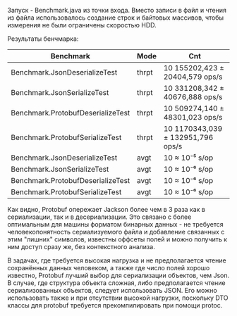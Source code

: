 Запуск - Benchmark.java из точки входа.
Вместо записи в файл и чтения из файла использовалось создание строк и байтовых массивов, чтобы измерения не были ограничены скоростью HDD.

Результаты бенчмарка:

|Benchmark                           |Mode  |Cnt        |
|------------------------------------|------|-----------|
Benchmark.JsonDeserializeTest      |thrpt   |10   155202,423 ±  20404,579  ops/s
Benchmark.JsonSerializeTest        |thrpt   |10   331208,342 ±  40676,888  ops/s
Benchmark.ProtobufDeserializeTest  |thrpt   |10   509274,140 ±  48301,023  ops/s
Benchmark.ProtobufSerializeTest    |thrpt   |10  1170343,039 ± 132951,796  ops/s
Benchmark.JsonDeserializeTest       |avgt   |10       ≈ 10⁻⁵                s/op
Benchmark.JsonSerializeTest         |avgt   |10       ≈ 10⁻⁶                s/op
Benchmark.ProtobufDeserializeTest   |avgt   |10       ≈ 10⁻⁶                s/op
Benchmark.ProtobufSerializeTest     |avgt   |10       ≈ 10⁻⁶                s/op

Как видно, Protobuf опережает Jackson более чем в 3 раза как в сериализации, так и в десериализации. Это связано с более оптимальным для машины форматом бинарных данных - не требуется человекопонятность сериализуемого файла и добавление связанных с этим "лишних" символов, известны оффсеты полей и можно получить к ним доступ сразу же, без контекстного анализа. 

В задачах, где требуется высокая нагрузка и не предполагается чтение сохранённых данных человеком, а также где число полей хорошо известно, Protobuf лучший выбор для сериализации объектов, чем Json. В случае, где структура объекта сложная, либо предполагается чтение сериализованных объектов, следует использовать JSON. Его можно использовать также и при отсутствии высокой нагрузки, поскольку DTO классы для protobuf требуется прекомпилировать при помощи protoc. 
